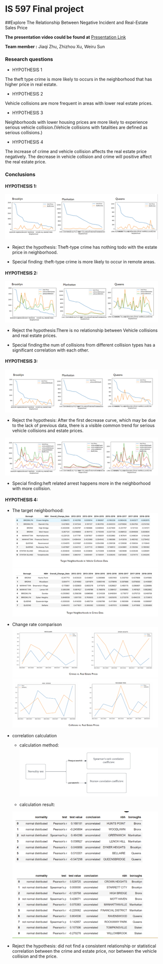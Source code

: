 # IS 597 Final project
##Explore The Relationship Between Negative Incident and Real-Estate Sales Price

 **The presentation video could be found at**  [Presentation Link](https://mediaspace.illinois.edu/media/t/1_yj8te899)

**Team member :**
    Jiaqi Zhu, Zhizhou Xu, Weiru Sun

### Research questions
- HYPOTHESIS 1

The theft type crime is more likely to occurs in the neighborhood that has higher price in real estate.

- HYPOTHESIS 2

Vehicle collisions are more frequent in areas with lower real estate prices. 

- HYPOTHESIS 3

Neighborhoods with lower housing prices are more likely to experience serious vehicle collision.(Vehicle collisions with fatalities are defined as serious collisions.)

- HYPOTHESIS 4

The increase of crime and vehicle collision affects the real estate price negatively.
The decrease in vehicle collision and crime will positive affect the real estate price.


### Conclusions
#### HYPOTHESIS 1: 
![img_8.png](img_8.png)

- Reject the hypothesis: Theft-type crime has nothing todo with the estate price in neighborhood.

- Special finding: theft-type crime is more likely to occur in remote areas.

#### HYPOTHESIS 2: 
![img_9.png](img_9.png)

- Reject the hypothesis:There is no relationship between Vehicle collisions and real estate prices.

- Special finding:the num of collisions from different collision types has a significant correlation with each other.

#### HYPOTHESIS 3:
![img_10.png](img_10.png)
- Reject the hypothesis: After the first decrease curve, which may be due to the lack of previous data, there is a visible common trend for serious vehicle collisions and estate prices.

![img_11.png](img_11.png)
- Special finding:heft related arrest happens more in the neighborhood with more collision.

#### HYPOTHESIS 4:

- The target neighborhood:
![img_12.png](img_12.png)
![img_13.png](img_13.png)



- Change rate comparison
![img_14.png](img_14.png)
![img_15.png](img_15.png)

- correlation calculation

  - calculation method:
  ![img_16.png](img_16.png)
  
  - calculation result:
  
  ![img_17.png](img_17.png)

- Reject the hypothesis: did not find a consistent relationship or statistical correlation between the crime and estate price, nor between the vehicle collision and the price. 